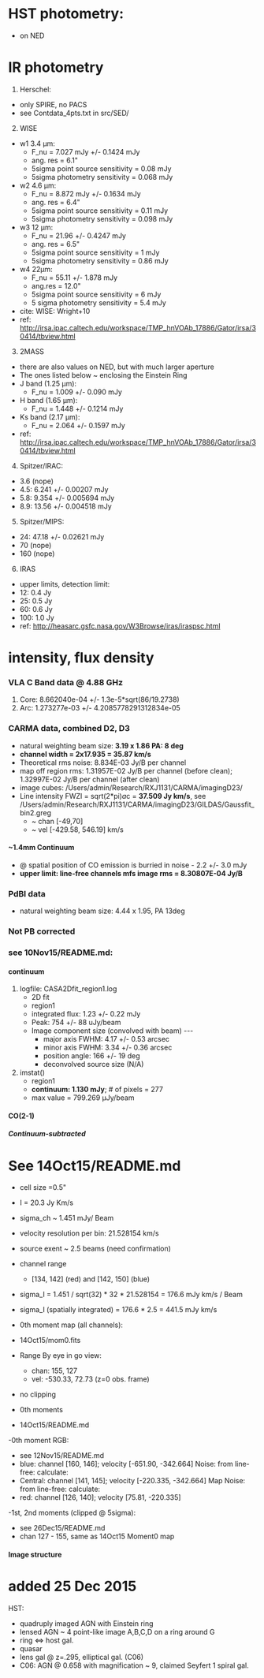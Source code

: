 
# HST photometry:
- on NED

# IR photometry
1. Herschel:
- only SPIRE, no PACS
- see Contdata_4pts.txt in src/SED/
2. WISE 
- w1 3.4 µm:
  - F_nu = 7.027 mJy +/- 0.1424 mJy
  - ang. res = 6.1"
  - 5sigma point source sensitivity = 0.08 mJy
  - 5sigma photometry sensitivity = 0.068 mJy 
- w2 4.6 µm: 
  - F_nu = 8.872 mJy +/- 0.1634 mJy
  - ang. res = 6.4"
  - 5sigma point source sensitivity = 0.11 mJy 
  - 5sigma photometry sensitivity = 0.098 mJy 
- w3 12 µm: 
  - F_nu = 21.96 +/- 0.4247 mJy
  - ang. res = 6.5"
  - 5sigma point source sensitivity = 1 mJy
  - 5sigma photometry sensitivity = 0.86 mJy
- w4 22µm: 
  - F_nu = 55.11 +/- 1.878 mJy
  - ang.res = 12.0"
  - 5sigma point source sensitivity = 6 mJy
  - 5 sigma photometry sensitivity = 5.4 mJy
- cite: WISE: Wright+10
- ref: http://irsa.ipac.caltech.edu/workspace/TMP_hnVOAb_17886/Gator/irsa/30414/tbview.html
3. 2MASS
- there are also values on NED, but with much larger aperture
- The ones listed below ~ enclosing the Einstein Ring
- J band (1.25 µm):
  - F_nu = 1.009 +/- 0.090 mJy
- H band (1.65 µm): 
  - F_nu = 1.448 +/- 0.1214 mJy
- Ks band (2.17 µm): 
  - F_nu = 2.064 +/- 0.1597 mJy
- ref: http://irsa.ipac.caltech.edu/workspace/TMP_hnVOAb_17886/Gator/irsa/30414/tbview.html
4. Spitzer/IRAC:
- 3.6 (nope)
- 4.5: 6.241 +/- 0.00207 mJy
- 5.8: 9.354 +/- 0.005694 mJy
- 8.9: 13.56 +/- 0.004518 mJy
5. Spitzer/MIPS:
- 24: 47.18 +/- 0.02621 mJy
- 70 (nope)
- 160 (nope)
6. IRAS
- upper limits, detection limit:
- 12: 0.4 Jy
- 25: 0.5 Jy
- 60: 0.6 Jy
- 100: 1.0 Jy
- ref: http://heasarc.gsfc.nasa.gov/W3Browse/iras/iraspsc.html


# intensity, flux density
### VLA C Band data @ 4.88 GHz
1. Core: 8.662040e-04 +/- 1.3e-5*sqrt(86/19.2738)
2. Arc: 1.273277e-03 +/- 4.2085778291312834e-05


### CARMA data, combined D2, D3
- natural weighting beam size: **3.19 x 1.86 PA: 8 deg**
- **channel width = 2x17.935 = 35.87 km/s**
- Theoretical rms noise: 8.834E-03 Jy/B per channel
- map off region rms: 1.31957E-02 Jy/B per channel (before clean);  1.32997E-02 Jy/B per channel (after clean)
- image cubes: /Users/admin/Research/RXJ1131/CARMA/imagingD23/
- Line intensity FWZI = sqrt(2*pi)*a*c = **37.509 Jy km/s**, see /Users/admin/Research/RXJ1131/CARMA/imagingD23/GILDAS/Gaussfit_bin2.greg
  - ~ chan [-49,70]
  - ~ vel [-429.58, 546.19] km/s

#### ~1.4mm Continuum
- @ spatial position of CO emission is burried in noise - 2.2 +/- 3.0 mJy
- **upper limit: line-free channels mfs image rms = 8.30807E-04 Jy/B**


### PdBI data
- natural weighting beam size: 4.44 x 1.95, PA 13deg

### Not PB corrected
### see 10Nov15/README.md:
#### continuum
1. logfile: CASA2Dfit_region1.log
   * 2D fit
   * region1
   * integrated flux: 1.23 +/- 0.22 mJy
   * Peak: 754 +/- 88 uJy/beam
   * Image component size (convolved with beam) ---
       - major axis FWHM:     4.17 +/- 0.53 arcsec
       - minor axis FWHM:     3.34 +/- 0.36 arcsec
       - position angle: 166 +/- 19 deg
       * deconvolved source size (N/A)
2. imstat()
   - region1
   - **continuum: 1.130 mJy**; # of pixels = 277
   - max value = 799.269 µJy/beam

#### CO(2-1)
##### Continuum-subtracted
# See 14Oct15/README.md
- cell size =0.5"
- I = 20.3 Jy Km/s 
- sigma_ch ~ 1.451 mJy/ Beam
- velocity resolution per bin: 21.528154 km/s
- source exent ~ 2.5 beams (need confirmation)
- channel range 
    + [134, 142] (red) and [142, 150] (blue)
- sigma_I = 1.451 / sqrt(32) * 32 * 21.528154 = 176.6 mJy km/s / Beam
- sigma_I (spatially integrated) = 176.6 * 2.5 = 441.5 mJy km/s 


- 0th moment map (all channels):
- 14Oct15/mom0.fits
- Range By eye in go view:
  - chan: 155, 127
  - vel: -530.33, 72.73 (z=0 obs. frame)
- no clipping
- 0th moments
- 14Oct15/README.md

-0th moment RGB:
- see 12Nov15/README.md
- blue: channel [160, 146]; velocity [-651.90, -342.664]
Noise:
    from line-free:
    calculate:
- Central: channel [141, 145]; velocity [-220.335, -342.664]
Map Noise:
    from line-free:
    calculate:
- red: channel [126, 140]; velocity [75.81, -220.335]

-1st, 2nd moments (clipped @ 5sigma):
- see 26Dec15/README.md
- chan 127 - 155, same as 14Oct15 Moment0 map


#### Image structure
# added 25 Dec 2015
HST: 
- quadruply imaged AGN with Einstein ring
- lensed AGN ~ 4 point-like image A,B,C,D on a ring around G
- ring <=> host gal.
- quasar
- lens gal @ z=.295, elliptical gal. (C06)
- C06: AGN @ 0.658 with magnification ~ 9, claimed Seyfert 1 spiral gal.
